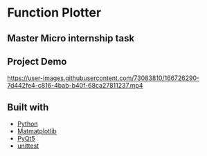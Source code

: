 <h1>Function Plotter</h1>
<h2>Master Micro internship task</h2>
<h2>Project Demo</h2> 

https://user-images.githubusercontent.com/73083810/166726290-7d442fe4-c816-4bab-b40f-68ca27811237.mp4


<h2>Built with</h2>
<ul>
  <li><a href="https://www.python.org/">Python</a></li>
  <li><a href="https://matplotlib.org/">Matmatplotlib</a></li>
  <li><a href="https://pypi.org/project/PyQt5/">PyQt5</a></li>
  <li><a href="https://realpython.com/python-testing/#:~:text=unittest%20has%20been%20built%20into,for%20writing%20and%20executing%20tests.">unittest</a></li>
</ul>

